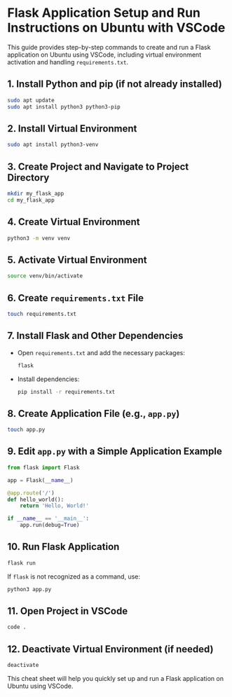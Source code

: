 
# Flask Application Setup and Run Instructions on Ubuntu with VSCode

This guide provides step-by-step commands to create and run a Flask application on Ubuntu using VSCode, including virtual environment activation and handling `requirements.txt`.

## 1. Install Python and pip (if not already installed)
```sh
sudo apt update
sudo apt install python3 python3-pip
```

## 2. Install Virtual Environment
```sh
sudo apt install python3-venv
```

## 3. Create Project and Navigate to Project Directory
```sh
mkdir my_flask_app
cd my_flask_app
```

## 4. Create Virtual Environment
```sh
python3 -m venv venv
```

## 5. Activate Virtual Environment
```sh
source venv/bin/activate
```

## 6. Create `requirements.txt` File
```sh
touch requirements.txt
```

## 7. Install Flask and Other Dependencies
- Open `requirements.txt` and add the necessary packages:
    ```txt
    flask
    ```
- Install dependencies:
    ```sh
    pip install -r requirements.txt
    ```

## 8. Create Application File (e.g., `app.py`)
```sh
touch app.py
```

## 9. Edit `app.py` with a Simple Application Example
```python
from flask import Flask

app = Flask(__name__)

@app.route('/')
def hello_world():
    return 'Hello, World!'

if __name__ == '__main__':
    app.run(debug=True)
```

## 10. Run Flask Application
```sh
flask run
```
If `flask` is not recognized as a command, use:
```sh
python3 app.py
```

## 11. Open Project in VSCode
```sh
code .
```

## 12. Deactivate Virtual Environment (if needed)
```sh
deactivate
```

This cheat sheet will help you quickly set up and run a Flask application on Ubuntu using VSCode.
